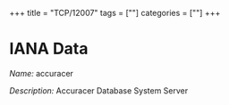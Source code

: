 +++
title = "TCP/12007"
tags = [""]
categories = [""]
+++

# IANA Data

_Name:_ accuracer

_Description:_ Accuracer Database System Server

